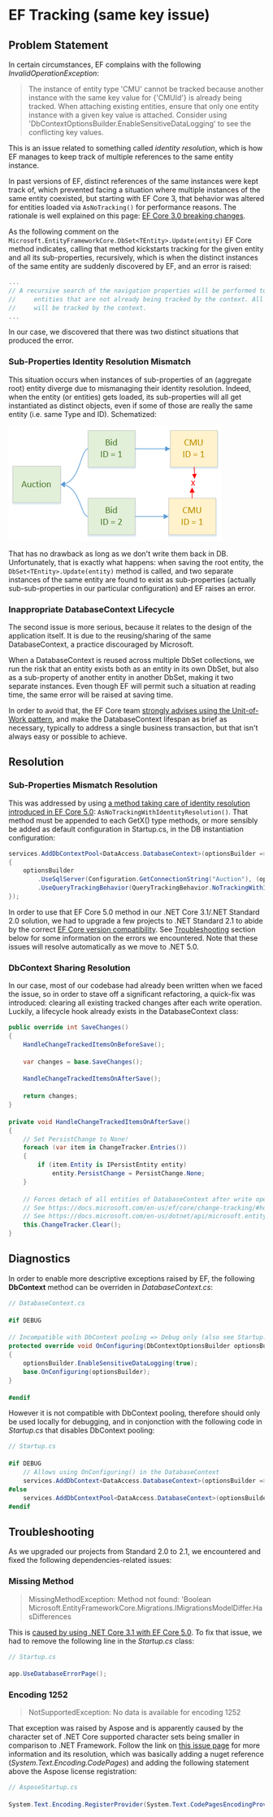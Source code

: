 # EF Tracking (same key issue)

## Problem Statement

In certain circumstances, EF complains with the following _InvalidOperationException_:

> The instance of entity type 'CMU' cannot be tracked because another instance with the same key value for {'CMUId'} is already being tracked. When attaching existing entities, ensure that only one entity instance with a given key value is attached. Consider using 'DbContextOptionsBuilder.EnableSensitiveDataLogging' to see the conflicting key values.

This is an issue related to something called _identity resolution_, which is how EF manages to keep track of multiple references to the same entity instance.

In past versions of EF, distinct references of the same instances were kept track of, which prevented facing a situation where multiple instances of the same entity coexisted, but starting with EF Core 3, that behavior was altered for entities loaded via `AsNoTracking()` for performance reasons. The rationale is well explained on this page: [EF Core 3.0 breaking changes](https://docs.microsoft.com/en-us/ef/core/what-is-new/ef-core-3.x/breaking-changes#notrackingresolution).

As the following comment on the `Microsoft.EntityFrameworkCore.DbSet<TEntity>.Update(entity)` EF Core method indicates, calling that method kickstarts tracking for the given entity and all its sub-properties, recursively, which is when the distinct instances of the same entity are suddenly discovered by EF, and an error is raised:

```C#
...
// A recursive search of the navigation properties will be performed to find reachable
//     entities that are not already being tracked by the context. All entities found
//     will be tracked by the context.
...
```

In our case, we discovered that there was two distinct situations that produced the error.

### Sub-Properties Identity Resolution Mismatch

This situation occurs when instances of sub-properties of an (aggregate root) entity diverge due to mismanaging their identity resolution. Indeed, when the entity (or entities) gets loaded, its sub-properties will all get instantiated as distinct objects, even if some of those are really the same entity (i.e. same Type and ID). Schematized:

![Navigation properties instance mismatch](entitiessubproperties.png "Tooltip?")

That has no drawback as long as we don't write them back in DB. Unfortunately, that is exactly what happens: when saving the root entity, the `DbSet<TEntity>.Update(entity)` method is called, and two separate instances of the same entity are found to exist as sub-properties (actually sub-sub-properties in our particular configuration) and EF raises an error.

### Inappropriate DatabaseContext Lifecycle

The second issue is more serious, because it relates to the design of the application itself. It is due to the reusing/sharing of the same DatabaseContext, a practice discouraged by Microsoft.

When a DatabaseContext is reused across multiple DbSet collections, we run the risk that an entity exists both as an entity in its own DbSet, but also as a sub-property of another entity in another DbSet, making it two separate instances. Even though EF will permit such a situation at reading time, the same error will be raised at saving time.

In order to avoid that, the EF Core team [strongly advises using the Unit-of-Work pattern](https://docs.microsoft.com/en-us/ef/core/dbcontext-configuration/#the-dbcontext-lifetime), and make the DatabaseContext lifespan as brief as necessary, typically to address a single business transaction, but that isn't always easy or possible to achieve.

## Resolution

### Sub-Properties Mismatch Resolution

This was addressed by using [a method taking care of identity resolution introduced in EF Core 5.0](https://docs.microsoft.com/en-us/ef/core/querying/tracking#identity-resolution): `AsNoTrackingWithIdentityResolution()`. That method must be appended to each GetX() type methods, or more sensibly be added as default configuration in Startup.cs, in the DB instantiation configuration:

```C#
services.AddDbContextPool<DataAccess.DatabaseContext>(optionsBuilder =>
{
    optionsBuilder
        .UseSqlServer(Configuration.GetConnectionString("Auction"), (options) => options.CommandTimeout(30) )
        .UseQueryTrackingBehavior(QueryTrackingBehavior.NoTrackingWithIdentityResolution);
});
```
In order to use that EF Core 5.0 method in our .NET Core 3.1/.NET Standard 2.0 solution, we had to upgrade a few projects to .NET Standard 2.1 to abide by the correct [EF Core version compatibility](https://docs.microsoft.com/en-us/ef/core/miscellaneous/platforms). See [Troubleshooting](https://tfs.belgrid.net/EliaCollection/AdeMar/_wiki/wikis/Definition%20of%20Done/231/EF-Tracking-same-key-issue?anchor=troubleshooting) section below for some information on the errors we encountered. Note that these issues will resolve automatically as we move to .NET 5.0.

### DbContext Sharing Resolution

In our case, most of our codebase had already been written when we faced the issue, so in order to stave off a significant refactoring, a quick-fix was introduced: clearing all existing tracked changes after each write operation. Luckily, a lifecycle hook already exists in the DatabaseContext class:

```C#
public override int SaveChanges()
{
    HandleChangeTrackedItemsOnBeforeSave();

    var changes = base.SaveChanges();

    HandleChangeTrackedItemsOnAfterSave();

    return changes;
}

private void HandleChangeTrackedItemsOnAfterSave()
{
    // Set PersistChange to None!
    foreach (var item in ChangeTracker.Entries())
    {
        if (item.Entity is IPersistEntity entity)
            entity.PersistChange = PersistChange.None;
    }

    // Forces detach of all entities of DatabaseContext after write operation, in order to prevent "cannot be tracked because another instance same key" InvalidOperationException.
    // See https://docs.microsoft.com/en-us/ef/core/change-tracking/#how-to-track-entities
    // See https://docs.microsoft.com/en-us/dotnet/api/microsoft.entityframeworkcore.changetracking.changetracker.clear?view=efcore-5.0
    this.ChangeTracker.Clear();
}
```

## Diagnostics

In order to enable more descriptive exceptions raised by EF, the following **DbContext** method can be overriden in _DatabaseContext.cs_:

```C#
// DatabaseContext.cs

#if DEBUG

// Incompatible with DbContext pooling => Debug only (also see Startup.cs).
protected override void OnConfiguring(DbContextOptionsBuilder optionsBuilder)
{
    optionsBuilder.EnableSensitiveDataLogging(true);
    base.OnConfiguring(optionsBuilder);
}

#endif
```
However it is not compatible with DbContext pooling, therefore should only be used locally for debugging, and in conjonction with the following code in _Startup.cs_ that disables DbContext pooling:

```C#
// Startup.cs

#if DEBUG
    // Allows using OnConfiguring() in the DatabaseContext
    services.AddDbContext<DataAccess.DatabaseContext>(optionsBuilder => ...
#else
    services.AddDbContextPool<DataAccess.DatabaseContext>(optionsBuilder => ...
#endif
```

## Troubleshooting

As we upgraded our projects from Standard 2.0 to 2.1, we encountered and fixed the following dependencies-related issues:

### Missing Method

> MissingMethodException: Method not found: 'Boolean Microsoft.EntityFrameworkCore.Migrations.IMigrationsModelDiffer.HasDifferences

This is [caused by using .NET Core 3.1 with EF Core 5.0](https://github.com/dotnet/efcore/issues/22687#issuecomment-718803655). To fix that issue, we had to remove the following line in the _Startup.cs_ class:

```C#
// Startup.cs

app.UseDatabaseErrorPage();
```

### Encoding 1252

>NotSupportedException: No data is available for encoding 1252

That exception was raised by Aspose and is apparently caused by the character set of .NET Core supported character sets being smaller in comparison to .NET Framework. Follow the link on [this issue page](https://forum.aspose.com/t/notsupportedexception-no-data-is-available-for-encoding-1252-exception-on-loading-msg-file-c-net-core/203598/2) for more information and its resolution, which was basically adding a nuget reference (_System.Text.Encoding.CodePages_) and adding the following statement above the Aspose license registration:

```C#
// AsposeStartup.cs

System.Text.Encoding.RegisterProvider(System.Text.CodePagesEncodingProvider.Instance);
```
